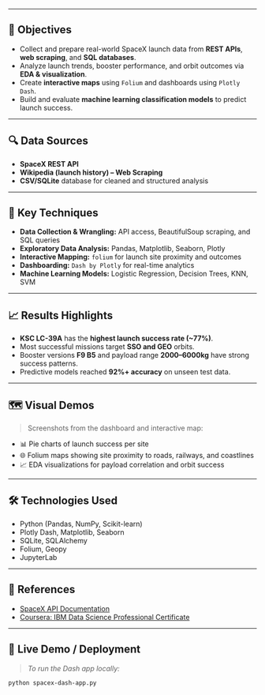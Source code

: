 
---

## 📌 Objectives

- Collect and prepare real-world SpaceX launch data from **REST APIs**, **web scraping**, and **SQL databases**.
- Analyze launch trends, booster performance, and orbit outcomes via **EDA & visualization**.
- Create **interactive maps** using `Folium` and dashboards using `Plotly Dash`.
- Build and evaluate **machine learning classification models** to predict launch success.

---

## 🔍 Data Sources

- **SpaceX REST API**
- **Wikipedia (launch history) – Web Scraping**
- **CSV/SQLite** database for cleaned and structured analysis

---

## 🧪 Key Techniques

- **Data Collection & Wrangling:** API access, BeautifulSoup scraping, and SQL queries
- **Exploratory Data Analysis:** Pandas, Matplotlib, Seaborn, Plotly
- **Interactive Mapping:** `folium` for launch site proximity and outcomes
- **Dashboarding:** `Dash by Plotly` for real-time analytics
- **Machine Learning Models:** Logistic Regression, Decision Trees, KNN, SVM

---

## 📈 Results Highlights

- **KSC LC-39A** has the **highest launch success rate (~77%)**.
- Most successful missions target **SSO and GEO** orbits.
- Booster versions **F9 B5** and payload range **2000–6000kg** have strong success patterns.
- Predictive models reached **92%+ accuracy** on unseen test data.

---

## 🗺️ Visual Demos

> Screenshots from the dashboard and interactive map:
- 📊 Pie charts of launch success per site
- 🌐 Folium maps showing site proximity to roads, railways, and coastlines
- 📈 EDA visualizations for payload correlation and orbit success

---

## 🛠️ Technologies Used

- Python (Pandas, NumPy, Scikit-learn)
- Plotly Dash, Matplotlib, Seaborn
- SQLite, SQLAlchemy
- Folium, Geopy
- JupyterLab

---

## 📎 References

- [SpaceX API Documentation](https://github.com/r-spacex/SpaceX-API)
- [Coursera: IBM Data Science Professional Certificate](https://www.coursera.org/professional-certificates/ibm-data-science)

---

## 🚀 Live Demo / Deployment

> _To run the Dash app locally:_

```bash
python spacex-dash-app.py
